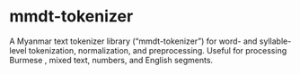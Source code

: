 # mmdt-tokenizer
A Myanmar text tokenizer library (“mmdt-tokenizer”) for word- and syllable-level tokenization, normalization, and preprocessing. Useful for processing Burmese , mixed text, numbers, and English segments.
